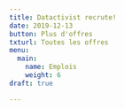 ```yaml
---
title: Datactivist recrute!
date: 2019-12-13
button: Plus d'offres
txturl: Toutes les offres
menu:
  main:
    name: Emplois
    weight: 6
draft: true

---
```

